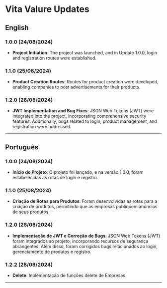
# Vita Valure Updates

## English

### 1.0.0 (24/08/2024)
- **Project Initiation**: The project was launched, and in Update 1.0.0, login and registration routes were established.

### 1.1.0 (25/08/2024)
- **Product Creation Routes**: Routes for product creation were developed, enabling companies to post advertisements for their products.

### 1.2.0 (26/08/2024)
- **JWT Implementation and Bug Fixes**: JSON Web Tokens (JWT) were integrated into the project, incorporating comprehensive security features. Additionally, bugs related to login, product management, and registration were addressed.

---

## Português

### 1.0.0 (24/08/2024)
- **Início do Projeto**: O projeto foi lançado, e na versão 1.0.0, foram estabelecidas as rotas de login e registro.

### 1.1.0 (25/08/2024)
- **Criação de Rotas para Produtos**: Foram desenvolvidas as rotas para a criação de produtos, permitindo que as empresas publiquem anúncios de seus produtos.

### 1.2.0 (26/08/2024)
- **Implementação de JWT e Correção de Bugs**: JSON Web Tokens (JWT) foram integrados ao projeto, incorporando recursos de segurança abrangentes. Além disso, foram corrigidos bugs relacionados ao login, gerenciamento de produtos e registro.

### 1.2.2 (28/08/2024)
- **Delete**: Inplementação de funções delete de Empresas
---

